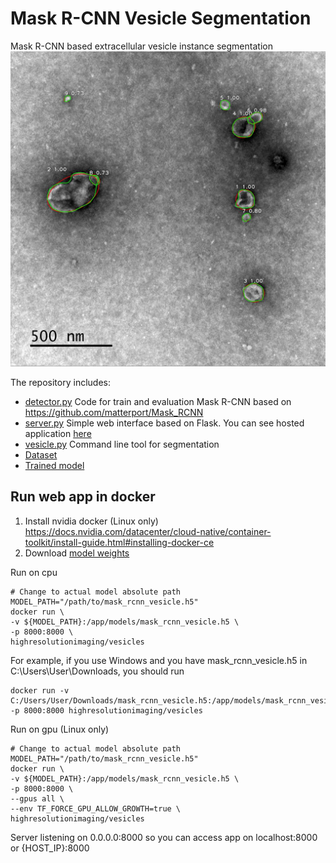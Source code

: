 # Mask R-CNN Vesicle Segmentation
Mask R-CNN based extracellular vesicle instance segmentation
![Sample](assets/sample_vis.jpg)

The repository includes:
* [detector.py](detector.py) Code for train and evaluation Mask R-CNN based on https://github.com/matterport/Mask_RCNN
* [server.py](server.py) Simple web interface based on Flask. You can see hosted application [here](https://www.bioeng.ru/exosomes/)
* [vesicle.py](vesicle.py) Command line tool for segmentation
* [Dataset](https://github.com/High-resolution-microscopy-laboratory/exosomes/releases/download/v1.0/dataset.zip)
* [Trained model](https://github.com/High-resolution-microscopy-laboratory/exosomes/releases/download/v1.0/mask_rcnn_vesicle.h5)


## Run web app in docker

1. Install nvidia docker (Linux only) https://docs.nvidia.com/datacenter/cloud-native/container-toolkit/install-guide.html#installing-docker-ce
2. Download [model weights](https://github.com/High-resolution-microscopy-laboratory/exosomes/releases/download/v1.0/mask_rcnn_vesicle.h5)

Run on cpu
```shell script
# Change to actual model absolute path
MODEL_PATH="/path/to/mask_rcnn_vesicle.h5"
docker run \
-v ${MODEL_PATH}:/app/models/mask_rcnn_vesicle.h5 \
-p 8000:8000 \
highresolutionimaging/vesicles
```

For example, if you use Windows and you have mask_rcnn_vesicle.h5 in C:\Users\User\Downloads, you should run
```shell script
docker run -v C:/Users/User/Downloads/mask_rcnn_vesicle.h5:/app/models/mask_rcnn_vesicle.h5 -p 8000:8000 highresolutionimaging/vesicles
```


Run on gpu (Linux only)
```shell script
# Change to actual model absolute path
MODEL_PATH="/path/to/mask_rcnn_vesicle.h5"
docker run \
-v ${MODEL_PATH}:/app/models/mask_rcnn_vesicle.h5 \
-p 8000:8000 \
--gpus all \
--env TF_FORCE_GPU_ALLOW_GROWTH=true \
highresolutionimaging/vesicles
```

Server listening on 0.0.0.0:8000 so you can access app on localhost:8000 or {HOST_IP}:8000
